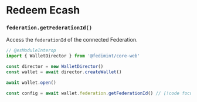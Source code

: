 # Redeem Ecash

### `federation.getFederationId()`

Access the `federationId` of the connected Federation.

```ts twoslash
// @esModuleInterop
import { WalletDirector } from '@fedimint/core-web'

const director = new WalletDirector()
const wallet = await director.createWallet()

await wallet.open()

const config = await wallet.federation.getFederationId() // [!code focus]
```
